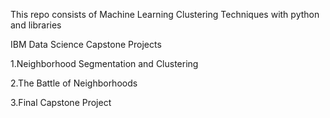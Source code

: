 This repo consists of Machine Learning Clustering Techniques with python and libraries

IBM Data Science Capstone Projects

1.Neighborhood Segmentation and Clustering

2.The Battle of Neighborhoods

3.Final Capstone Project
